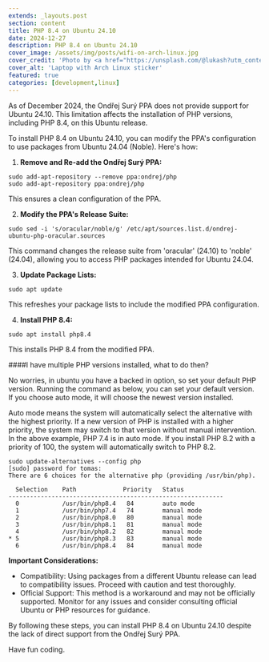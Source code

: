 ```yaml
---
extends: _layouts.post
section: content
title: PHP 8.4 on Ubuntu 24.10
date: 2024-12-27
description: PHP 8.4 on Ubuntu 24.10
cover_image: /assets/img/posts/wifi-on-arch-linux.jpg
cover_credit: 'Photo by <a href="https://unsplash.com/@lukash?utm_content=creditCopyText&utm_medium=referral&utm_source=unsplash">Lukas</a> on <a href="https://unsplash.com/photos/a-close-up-of-a-cell-phone-on-a-table-uZkHtWsi2dE?utm_content=creditCopyText&utm_medium=referral&utm_source=unsplash">Unsplash</a>'
cover_alt: 'Laptop with Arch Linux sticker'
featured: true
categories: [development,linux]
---
```


As of December 2024, the Ondřej Surý PPA does not provide support for Ubuntu 24.10. This limitation affects the installation of PHP versions, including PHP 8.4, on this Ubuntu release.

To install PHP 8.4 on Ubuntu 24.10, you can modify the PPA's configuration to use packages from Ubuntu 24.04 (Noble). Here's how:

1. **Remove and Re-add the Ondřej Surý PPA:**
```shell
sudo add-apt-repository --remove ppa:ondrej/php
sudo add-apt-repository ppa:ondrej/php
```
This ensures a clean configuration of the PPA.

2. **Modify the PPA's Release Suite:**
```shell
sudo sed -i 's/oracular/noble/g' /etc/apt/sources.list.d/ondrej-ubuntu-php-oracular.sources
```
This command changes the release suite from 'oracular' (24.10) to 'noble' (24.04), allowing you to access PHP packages intended for Ubuntu 24.04.

3. **Update Package Lists:**

```shell
sudo apt update
```
This refreshes your package lists to include the modified PPA configuration.

4. **Install PHP 8.4:**

```shell
sudo apt install php8.4
```
This installs PHP 8.4 from the modified PPA.

####I have multiple PHP versions installed, what to do then?

No worries, in ubuntu you have a backed in option, so set your default PHP version. Running the command as below, you can
set your default version. If you choose auto mode, it will choose the newest version installed.

Auto mode means the system will automatically select the alternative with the highest priority. If a new version of PHP is installed with a higher priority, the system may switch to that version without manual intervention.
In the above example, PHP 7.4 is in auto mode. If you install PHP 8.2 with a priority of 100, the system will automatically switch to PHP 8.2.

```shell
sudo update-alternatives --config php
[sudo] password for tomas:
There are 6 choices for the alternative php (providing /usr/bin/php).

  Selection    Path             Priority   Status
------------------------------------------------------------
  0            /usr/bin/php8.4   84        auto mode
  1            /usr/bin/php7.4   74        manual mode
  2            /usr/bin/php8.0   80        manual mode
  3            /usr/bin/php8.1   81        manual mode
  4            /usr/bin/php8.2   82        manual mode
* 5            /usr/bin/php8.3   83        manual mode
  6            /usr/bin/php8.4   84        manual mode
```


**Important Considerations:**

* Compatibility: Using packages from a different Ubuntu release can lead to compatibility issues. Proceed with caution and test thoroughly.
* Official Support: This method is a workaround and may not be officially supported. Monitor for any issues and consider consulting official Ubuntu or PHP resources for guidance.

By following these steps, you can install PHP 8.4 on Ubuntu 24.10 despite the lack of direct support from the Ondřej Surý PPA.

Have fun coding.


